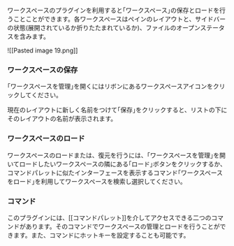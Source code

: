 
ワークスペースのプラグインを利用すると｢ワークスペース｣の保存とロードを行うことことができます。各ワークスペースはペインのレイアウトと、サイドバーの状態(展開されているか折りたたまれているか)、ファイルのオープンステータスを含みます。

![[Pasted image 19.png]]

### ワークスペースの保存

｢ワークスペースを管理｣を開くにはリボンにあるワークスペースアイコンをクリックしてください。

現在のレイアウトに新しく名前をつけて｢保存｣をクリックすると、リストの下にそのレイアウトの名前が表示されます。

### ワークスペースのロード

ワークスペースのロードまたは、復元を行うには、｢ワークスペースを管理｣を開いてロードしたいワークスペースの隣にある｢ロード｣ボタンをクリックするか、コマンドパレットに似たインターフェースを表示するコマンド｢ワークスペースをロード｣を利用してワークスペースを検索し選択してください。

### コマンド

このプラグインには、[[コマンドパレット]]を介してアクセスできる二つのコマンドがあります。そのコマンドでワークスペースの管理とロードを行うことができます。また、コマンドにホットキーを設定することも可能です。